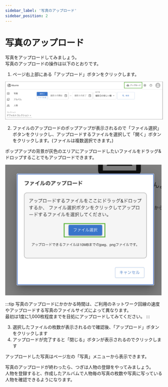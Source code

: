 ```yaml
---
sidebar_label: '写真のアップロード'
sidebar_position: 2
---
```


# 写真のアップロード
写真をアップロードしてみましょう。  
写真のアップロードの操作は以下のとおりです。

1. ページ右上部にある「アップロード」ボタンをクリックします。

 ![upload button](/img/docs/upload-button.jpg)

2. ファイルのアップロードのポップアップが表示されるので「ファイル選択」ボタンをクリックし、アップロードするファイルを選択して「開く」ボタンをクリックします。(ファイルは複数選択できます。)

 ポップアップの背景が灰色のエリアにアップロードしたいファイルをドラッグ&ドロップすることでもアップロードできます。

 <img src="/img/docs/file-dialog.jpg" width="500"/>

:::tip
写真のアップロードにかかかる時間は、ご利用のネットワーク回線の速度やアップロードする写真のファイルサイズによって異なります。  
最初は1度に1,000枚程度までを目処にアップロードしてみてください。
:::

3. 選択したファイルの枚数が表示されるので確認後、「アップロード」ボタンをクリックします
4. アップロードが完了すると「閉じる」ボタンが表示されるのでクリックします

アップロードした写真はページ左の「写真」メニューから表示できます。

写真のアップロードが終わったら、つぎは人物の登録をやってみましょう。  
人物を登録すると、作成したアルバムで人物毎の写真の枚数や写真に写っている人物を確認できるようになります。